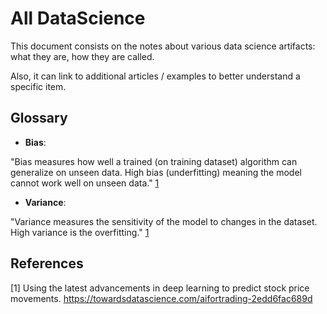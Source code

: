 # All DataScience

This document consists on the notes about various data science artifacts: what they are, how they are called.

Also, it can link to additional articles / examples to better understand a specific item.

## Glossary

 - **Bias**:

"Bias measures how well a trained (on training dataset) algorithm can generalize on unseen data. High bias (underfitting) meaning the model cannot work well on unseen data." [1](##References)

 - **Variance**:

"Variance measures the sensitivity of the model to changes in the dataset. High variance is the overfitting." [1](##References)

## References

[1] Using the latest advancements in deep learning to predict stock price movements. https://towardsdatascience.com/aifortrading-2edd6fac689d


